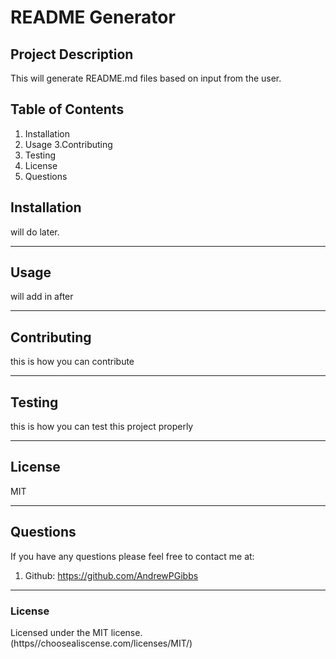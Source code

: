 # README Generator

  ## Project Description
  This will generate README.md files based on input from the user.

  ## Table of Contents
  1. Installation 
  2. Usage
  3.Contributing 
  4. Testing
  5. License
  6. Questions 

  ## Installation

  will do later.

  ---------------------------------------------
  ## Usage

  will add in after

  ---------------------------------------------
  ## Contributing

  this is how you can contribute

  ---------------------------------------------
  ## Testing

  this is how you can test this project properly

  ---------------------------------------------

  ## License

  MIT

  ---------------------------------------------

  ## Questions

  If you have any questions please feel free to contact me at:
  1) Github: https://github.com/AndrewPGibbs

  ---------------------------------------------

  ### License

  Licensed under the MIT license. (https//choosealiscense.com/licenses/MIT/)
